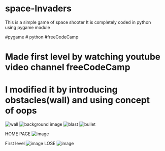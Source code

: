 # space-Invaders

This is a simple game of space shooter
It is completely coded in python using pygame module 

#pygame # python  #freeCodeCamp

# Made first level by watching youtube video channel freeCodeCamp

# I modified it by introducing obstacles(wall) and using concept of oops 
![wall](https://user-images.githubusercontent.com/70086370/142730199-521cf581-629d-4e1d-8772-b8835efc97b7.png)
![background image](https://user-images.githubusercontent.com/70086370/142730202-2fa74381-2ace-4002-866e-0b2070c1f066.jpg)
![blast](https://user-images.githubusercontent.com/70086370/142730205-4b8a992d-bc2a-43e1-b21b-4f31c4f0cf37.png)
![bullet](https://user-images.githubusercontent.com/70086370/142730207-93fe1089-15c2-4bce-a437-1f793e6471bb.png)

HOME PAGE
![image](https://user-images.githubusercontent.com/70086370/142730244-5973b031-3a2b-4250-862c-553f6b2e8390.png)


First level
![image](https://user-images.githubusercontent.com/70086370/142730271-d93c3d63-d65d-44a8-ba6f-e46dc8d7c9b7.png)
LOSE
![image](https://user-images.githubusercontent.com/70086370/142730304-75454d2b-bdd6-421c-af2a-4115121fdeeb.png)
